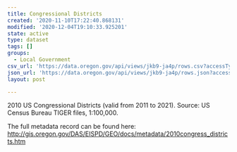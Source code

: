 ```yaml
---
title: Congressional Districts
created: '2020-11-10T17:22:40.868131'
modified: '2020-12-04T19:10:33.925201'
state: active
type: dataset
tags: []
groups:
  - Local Government
csv_url: 'https://data.oregon.gov/api/views/jkb9-ja4p/rows.csv?accessType=DOWNLOAD'
json_url: 'https://data.oregon.gov/api/views/jkb9-ja4p/rows.json?accessType=DOWNLOAD'
layout: post

---
```

2010 US Congressional Districts (valid from 2011 to 2021). Source: US Census Bureau TIGER files, 1:100,000.

The full metadata record can be found here: http://gis.oregon.gov/DAS/EISPD/GEO/docs/metadata/2010congress_districts.htm
